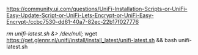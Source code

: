 https://community.ui.com/questions/UniFi-Installation-Scripts-or-UniFi-Easy-Update-Script-or-UniFi-Lets-Encrypt-or-UniFi-Easy-Encrypt-/ccbc7530-dd61-40a7-82ec-22b17f027776

_rm unifi-latest.sh &> /dev/null;_ wget https://get.glennr.nl/unifi/install/install_latest/unifi-latest.sh && bash unifi-latest.sh


